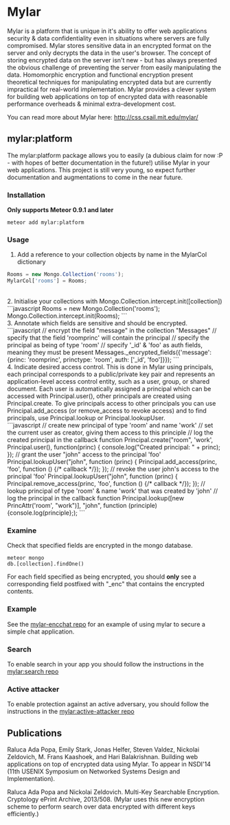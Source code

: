 # Mylar
Mylar is a platform that is unique in it's ability to offer web applications security & data confidentiality even in situations where servers are fully compromised. Mylar stores sensitive data in an encrypted format on the server and only decrypts the data in the user's browser. The concept of storing encrypted data on the server isn't new - but has always presented the obvious challenge of preventing the server from easily manipulating the data. Homomorphic encryption and functional encryption present theoretical techniques for manipulating encrypted data but are currently impractical for real-world implementation. Mylar provides a clever system for building web applications on top of encrypted data with reasonable performance overheads & minimal extra-development cost.

You can read more about Mylar here: http://css.csail.mit.edu/mylar/

## mylar:platform

The mylar:platform package allows you to easily (a dubious claim for now :P - with hopes of better documentation in the future!) utilise Mylar in your web applications. This project is still very young, so expect further documentation and augmentations to come in the near future.

### Installation
**Only supports Meteor 0.9.1 and later**

```console
meteor add mylar:platform
```

### Usage<br>
1. Add a reference to your collection objects by name in the MylarCol dictionary<br>
```javascript
Rooms = new Mongo.Collection('rooms');
MylarCol['rooms'] = Rooms;
```
<br>
2. Initialise your collections with Mongo.Collection.intercept.init([collection])<br>
```javascript
Rooms = new Mongo.Collection('rooms');
Mongo.Collection.intercept.init(Rooms);
```
<br>
3. Annotate which fields are sensitive and should be encrypted. <br>
```javascript
// encrypt the field "message" in the collection "Messages"
// specify that the field 'roomprinc' will contain the principal
// specify the principal as being of type 'room'
// specify '_id' & 'foo' as auth fields, meaning they must be present
Messages._encrypted_fields({'message': {princ: 'roomprinc', 
                                           princtype: 'room', 
                                           auth: ['_id', 'foo']}});
```
<br>
4. Indicate desired access control. This is done in Mylar using principals, each principal corresponds to a public/private key pair and represents an application-level access control entity, such as a user, group, or shared document. Each user is automatically assigned a principal which can be accessed with Principal.user(), other principals are created using Principal.create. To give principals access to other principals you can use Principal.add_access (or remove_access to revoke access) and to find principals, use Principal.lookup or Principal.lookupUser. <br>
```javascript 
// create new principal of type 'room' and name 'work'
// set the current user as creator, giving them access to this principle
// log the created principal in the callback function 
Principal.create("room", 'work', Principal.user(), function(princ) {
	console.log("Created principal: " + princ);
});
// grant the user "john" access to the principal 'foo'
Principal.lookupUser("john", function (princ) {
    Principal.add_access(princ, 'foo', function () {/* callback */});
});
// revoke the user john's access to the principal 'foo'
Principal.lookupUser("john", function (princ) {
    Principal.remove_access(princ, 'foo', function () {/* callback */});
});
// lookup principal of type 'room' & name 'work' that was created by 'john'
// log the principal in the callback function
Principal.lookup([new PrincAttr('room', "work")], "john", function (principle) {console.log(principle};);
``` 
<br>

### Examine

Check that specified fields are encrypted in the mongo database.

```console
meteor mongo
db.[collection].findOne()
```

For each field specified as being encrypted, you should **only** see a corresponding field postfixed with "_enc" that contains the encrypted contents. 

### Example

See the [mylar-encchat repo](https://github.com/gliesesoftware/mylar-encchat) for an example of using mylar to secure a simple chat application. 

### Search

To enable search in your app you should follow the instructions in the [mylar:search repo](https://github.com/gliesesoftware/mylar-search)

### Active attacker
To enable protection against an active adversary, you should follow the instructions in the [mylar:active-attacker repo](https://github.com/gliesesoftware/mylar-active-attacker)

## Publications

Raluca Ada Popa, Emily Stark, Jonas Helfer, Steven Valdez, Nickolai Zeldovich, M. Frans Kaashoek, and Hari Balakrishnan.
Building web applications on top of encrypted data using Mylar.
To appear in NSDI'14 (11th USENIX Symposium on Networked Systems Design and Implementation).

Raluca Ada Popa and Nickolai Zeldovich.
Multi-Key Searchable Encryption. 
Cryptology ePrint Archive, 2013/508.
(Mylar uses this new encryption scheme to perform search over data encrypted with different keys efficiently.)